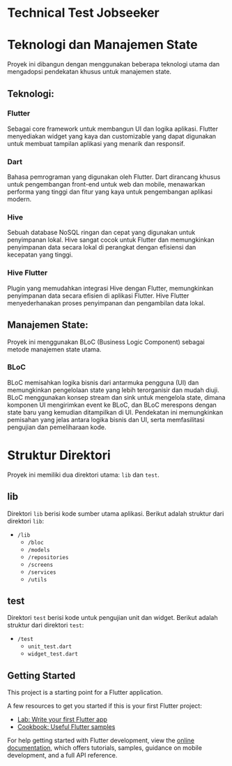 # Technical Test Jobseeker

# Teknologi dan Manajemen State

Proyek ini dibangun dengan menggunakan beberapa teknologi utama dan mengadopsi pendekatan khusus untuk manajemen state.

## Teknologi:

### Flutter
Sebagai core framework untuk membangun UI dan logika aplikasi. Flutter menyediakan widget yang kaya dan customizable yang dapat digunakan untuk membuat tampilan aplikasi yang menarik dan responsif.

### Dart
Bahasa pemrograman yang digunakan oleh Flutter. Dart dirancang khusus untuk pengembangan front-end untuk web dan mobile, menawarkan performa yang tinggi dan fitur yang kaya untuk pengembangan aplikasi modern.

### Hive
Sebuah database NoSQL ringan dan cepat yang digunakan untuk penyimpanan lokal. Hive sangat cocok untuk Flutter dan memungkinkan penyimpanan data secara lokal di perangkat dengan efisiensi dan kecepatan yang tinggi.

### Hive Flutter
Plugin yang memudahkan integrasi Hive dengan Flutter, memungkinkan penyimpanan data secara efisien di aplikasi Flutter. Hive Flutter menyederhanakan proses penyimpanan dan pengambilan data lokal.

## Manajemen State:

Proyek ini menggunakan BLoC (Business Logic Component) sebagai metode manajemen state utama.

### BLoC
BLoC memisahkan logika bisnis dari antarmuka pengguna (UI) dan memungkinkan pengelolaan state yang lebih terorganisir dan mudah diuji. BLoC menggunakan konsep stream dan sink untuk mengelola state, dimana komponen UI mengirimkan event ke BLoC, dan BLoC merespons dengan state baru yang kemudian ditampilkan di UI. Pendekatan ini memungkinkan pemisahan yang jelas antara logika bisnis dan UI, serta memfasilitasi pengujian dan pemeliharaan kode.

# Struktur Direktori

Proyek ini memiliki dua direktori utama: `lib` dan `test`.

## lib

Direktori `lib` berisi kode sumber utama aplikasi. Berikut adalah struktur dari direktori `lib`:

- `/lib`
  - `/bloc`
  - `/models`
  - `/repositories`
  - `/screens`
  - `/services`
  - `/utils`

## test

Direktori `test` berisi kode untuk pengujian unit dan widget. Berikut adalah struktur dari direktori `test`:

- `/test`
  - `unit_test.dart`
  - `widget_test.dart`



## Getting Started

This project is a starting point for a Flutter application.

A few resources to get you started if this is your first Flutter project:

- [Lab: Write your first Flutter app](https://docs.flutter.dev/get-started/codelab)
- [Cookbook: Useful Flutter samples](https://docs.flutter.dev/cookbook)

For help getting started with Flutter development, view the
[online documentation](https://docs.flutter.dev/), which offers tutorials,
samples, guidance on mobile development, and a full API reference.
